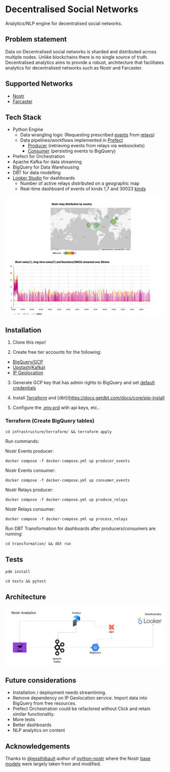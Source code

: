 # Decentralised Social Networks

Analytics/NLP engine for decentralised social networks.

## Problem statement
Data on Decentralised social networks is sharded and distributed across multiple nodes. Unlike blockchains there is no single source of truth. Decentralised analytics aims to provide a robust, architecture that facilitates analytics for decentralised networks such as Nostr and Farcaster.

## Supported Networks
- [Nostr](https://nostr.com/)
- [Farcaster](https://docs.farcaster.xyz/)

## Tech Stack
- Python Engine
  - Data wrangling logic (Requesting prescribed [events](src/nostr/event.py) from [relays](src/nostr/relay.py))
  - Data pipelines/workflows implemented in [Prefect](orchestration/prefect/)
    - [Producer](src/kafka/producer.py) (retrieving events from relays via websockets)
    - [Consumer](src/kafka/consumer.py) (persisting events to BigQuery)
- Prefect for Orchestration
- Apache Kafka for data streaming
- BigQuery for Data Warehousing
- DBT for data modelling
- [Looker Studio](https://lookerstudio.google.com) for dashboards
  - Number of active relays distributed on a geographic map
  - Real-time dashboard of events of kinds 1,7 and 30023  [kinds](https://nostrdata.github.io/kinds/)

![alt text](./analytics.jpg)

## Installation
1. Clone this repo!

2. Create free tier accounts for the following:
- [BigQuery/GCP](https://cloud.google.com/bigquery?hl=en)
- [Upstash(Kafka)](https://upstash.com/)
- [IP Geolocation](https://ipgeolocation.io/documentation.html)

3. Generate GCP key that has admin rights to BigQuery and set [default credentials](https://cloud.google.com/docs/authentication/provide-credentials-adc)

4. Install [Terraform](https://developer.hashicorp.com/terraform/install) and [dbt](https://docs.getdbt.com/docs/core/pip-install


5. Configure the [.env.prd](./.env.prd) with api keys, etc..

### Terraform (Create BigQuery tables)
```
cd infrastructure/terraform/ && terraform apply
```

Run commands:

Nostr Events producer:
```
docker compose -f docker-compose.yml up producer_events
```

Nostr Events consumer:
```
docker compose -f docker-compose.yml up consumer_events
```

Nostr Relays producer:
```
docker compose -f docker-compose.yml up produce_relays
```

Nostr Relays consumer:
```
docker compose -f docker-compose.yml up process_relays
```

Run DBT Transformation for dashboards after producers/consumers are running:
```
cd transformation/ && dbt run
```

## Tests
```
pdm install
```
```
cd tests && pytest
```

## Architecture
![alt text](./architecture.png)
## Future considerations
- Installation / deployment needs streamlining.
- Remove dependency on IP Geolocation service. Import data into BigQuery from free resources.
- Prefect Orchestration could be refactored without Click and retain similar functionality.
- More tests
- Better dashboards
- NLP analytics on content

## Acknowledgements
Thanks to [@jessthibault](https://github.com/jeffthibault) author of [python-nostr](https://github.com/jeffthibault/python-nostr) where the Nostr [base models](src/nostr/) were largely taken from and modified.
